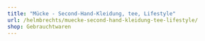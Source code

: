 ```yaml
---
title: "Mücke - Second-Hand-Kleidung, tee, Lifestyle"
url: /helmbrechts/muecke-second-hand-kleidung-tee-lifestyle/
shop: Gebrauchtwaren
---
```

